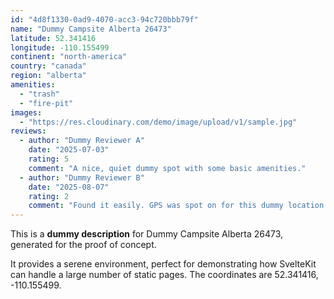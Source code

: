 ```yaml
---
id: "4d8f1330-0ad9-4070-acc3-94c720bbb79f"
name: "Dummy Campsite Alberta 26473"
latitude: 52.341416
longitude: -110.155499
continent: "north-america"
country: "canada"
region: "alberta"
amenities:
  - "trash"
  - "fire-pit"
images:
  - "https://res.cloudinary.com/demo/image/upload/v1/sample.jpg"
reviews:
  - author: "Dummy Reviewer A"
    date: "2025-07-03"
    rating: 5
    comment: "A nice, quiet dummy spot with some basic amenities."
  - author: "Dummy Reviewer B"
    date: "2025-08-07"
    rating: 2
    comment: "Found it easily. GPS was spot on for this dummy location."
---
```


This is a **dummy description** for Dummy Campsite Alberta 26473, generated for the proof of concept.

It provides a serene environment, perfect for demonstrating how SvelteKit can handle a large number of static pages. The coordinates are 52.341416, -110.155499.
